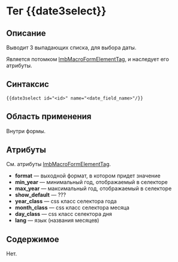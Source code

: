 # Тег {{date3select}}
## Описание
Выводит 3 выпадающих списка, для выбора даты.

Является потомком [lmbMacroFormElementTag](../form_tags/lmb_macro_form_element_tag.md), и наследует его атрибуты.

## Синтаксис

    {{date3select id="<id>" name="<date_field_name>"/}}

## Область применения
Внутри формы.

## Атрибуты
См. атрибуты [lmbMacroFormElementTag](../form_tags/lmb_macro_form_element_tag.md).

* **format** — выходной формат, в котором придет значение
* **min_year** — минимальный год, отображаемый в селекторе
* **max_year** — максимальный год, отображаемый в селекторе
* **show_default** — ???
* **year_class** — css класс селектора года
* **month_class** — css класс селектора месяца
* **day_class** — css класс селектора дня
* **lang** — язык (названия месяцев)

## Содержимое
Нет.
